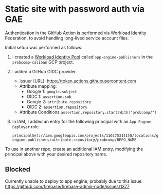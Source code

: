 # Static site with password auth via GAE

Authentication in the GitHub Action is performed via Workload Identity Federation, to avoid handling long-lived service account files.

Initial setup was performed as follows:

1. I created a [Workload Identity Pool](https://cloud.google.com/iam/docs/manage-workload-identity-pools-providers) called `app-engine-publishers` in the `probcomp-caliban` GCP project.
2. I added a GitHub OIDC provider.
    - Issuer (URL): https://token.actions.githubusercontent.com
    - Attribute mapping:
        - Google 1: `google.subject`
        - OIDC 1: `assertion.sub`
        - Google 2: `attribute.repository`
        - OIDC 2: `assertion.repository`
    - Attribute Conditions
        `assertion.repository.startsWith("probcomp/")`    
        
3. In IAM, I added an entry for the following principal with an `App Engine Deployer` role.
    ```
    principalSet://iam.googleapis.com/projects/110275315150/locations/global/workloadIdentityPools/app-engine-publishers/attribute.repository/probcomp/REPO_NAME
    ```
To use in another repo, create an additional IAM entry, modifying the principal above with your desired repository name.


## Blocked

Currently unable to deploy to app engine, probably due to this issue:
https://github.com/firebase/firebase-admin-node/issues/1377